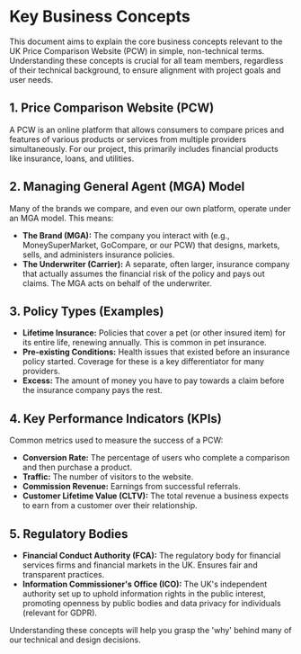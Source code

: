 # Key Business Concepts

This document aims to explain the core business concepts relevant to the UK Price Comparison Website (PCW) in simple, non-technical terms. Understanding these concepts is crucial for all team members, regardless of their technical background, to ensure alignment with project goals and user needs.

## 1. Price Comparison Website (PCW)

A PCW is an online platform that allows consumers to compare prices and features of various products or services from multiple providers simultaneously. For our project, this primarily includes financial products like insurance, loans, and utilities.

## 2. Managing General Agent (MGA) Model

Many of the brands we compare, and even our own platform, operate under an MGA model. This means:
*   **The Brand (MGA):** The company you interact with (e.g., MoneySuperMarket, GoCompare, or our PCW) that designs, markets, sells, and administers insurance policies.
*   **The Underwriter (Carrier):** A separate, often larger, insurance company that actually assumes the financial risk of the policy and pays out claims. The MGA acts on behalf of the underwriter.

## 3. Policy Types (Examples)

*   **Lifetime Insurance:** Policies that cover a pet (or other insured item) for its entire life, renewing annually. This is common in pet insurance.
*   **Pre-existing Conditions:** Health issues that existed before an insurance policy started. Coverage for these is a key differentiator for many providers.
*   **Excess:** The amount of money you have to pay towards a claim before the insurance company pays the rest.

## 4. Key Performance Indicators (KPIs)

Common metrics used to measure the success of a PCW:
*   **Conversion Rate:** The percentage of users who complete a comparison and then purchase a product.
*   **Traffic:** The number of visitors to the website.
*   **Commission Revenue:** Earnings from successful referrals.
*   **Customer Lifetime Value (CLTV):** The total revenue a business expects to earn from a customer over their relationship.

## 5. Regulatory Bodies

*   **Financial Conduct Authority (FCA):** The regulatory body for financial services firms and financial markets in the UK. Ensures fair and transparent practices.
*   **Information Commissioner's Office (ICO):** The UK's independent authority set up to uphold information rights in the public interest, promoting openness by public bodies and data privacy for individuals (relevant for GDPR).

Understanding these concepts will help you grasp the 'why' behind many of our technical and design decisions.